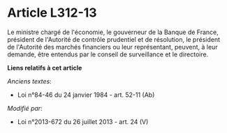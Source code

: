 # Article L312-13

Le ministre chargé de l'économie, le gouverneur de la Banque de France, président de l'Autorité de contrôle prudentiel et de
résolution, le président de l'Autorité des marchés financiers ou leur représentant, peuvent, à leur demande, être entendus
par le conseil de surveillance et le directoire.

**Liens relatifs à cet article**

_Anciens textes_:

  - Loi n°84-46 du 24 janvier 1984 - art. 52-11 (Ab)

_Modifié par_:

  - Loi n°2013-672 du 26 juillet 2013 - art. 24 (V)
